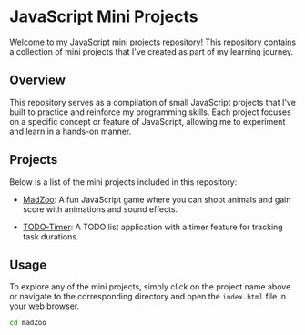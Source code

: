 # JavaScript Mini Projects

Welcome to my JavaScript mini projects repository! This repository contains a collection of mini projects that I've created as part of my learning journey.

## Overview

This repository serves as a compilation of small JavaScript projects that I've built to practice and reinforce my programming skills. Each project focuses on a specific concept or feature of JavaScript, allowing me to experiment and learn in a hands-on manner.

## Projects

Below is a list of the mini projects included in this repository:

- [MadZoo](../../tree/madZoo): A fun JavaScript game where you can shoot animals and gain score with animations and sound effects.

- [TODO-Timer](../../tree/TODO-Timer): A TODO list application with a timer feature for tracking task durations.

## Usage

To explore any of the mini projects, simply click on the project name above or navigate to the corresponding directory and open the `index.html` file in your web browser.

```bash
cd madZoo
